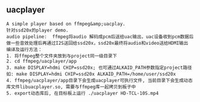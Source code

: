 ## uacplayer
    A simple player based on ffmpeg&amp;uacplay.
    针对ssd20x的player demo.
    audio pipeline:  ffmpeg将audio 解码成pcm后送给uac输出，uac设备收到pcm数据后做一些音效处理后再通过I2S送回给ssd20x，ssd20x最终将audio和video送给HDMI输出
    编译及运行方法：
    1. 将ffmpeg整个文件夹放到与project同一级目录下
    2. cd ffmpeg/uacplayer/app
    3. make DISPLAY=hdmi CHIP=ssd20x; 也可通过ALKAID_PATH参数指定project路径如: make DISPLAY=hdmi CHIP=ssd20x ALKAID_PATH=/home/user/ssd20x
    4. ffmpeg/uacplayer/app目录下会生成uacplayer可执行文件, 当前目录下会生成动态库文件libuacplayer.so, 需要与ffmpeg库一起拷贝到板子中
    5. export动态库后, 在目标板上运行 ./uacplayer HD-TCL-10S.mp4
    
